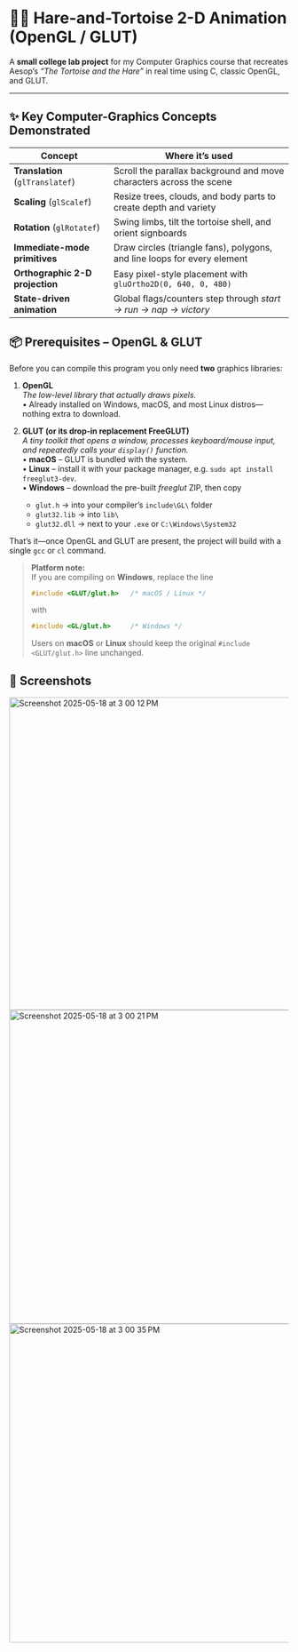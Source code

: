 # 🐢🐇 Hare-and-Tortoise 2-D Animation (OpenGL / GLUT)

A **small college lab project** for my Computer Graphics course that recreates Aesop’s *“The Tortoise and the Hare”* in real time using C, classic OpenGL, and GLUT.

---

## ✨  Key Computer-Graphics Concepts Demonstrated
| Concept | Where it’s used |
|---------|-----------------|
| **Translation** (`glTranslatef`) | Scroll the parallax background and move characters across the scene |
| **Scaling** (`glScalef`) | Resize trees, clouds, and body parts to create depth and variety |
| **Rotation** (`glRotatef`) | Swing limbs, tilt the tortoise shell, and orient signboards |
| **Immediate-mode primitives** | Draw circles (triangle fans), polygons, and line loops for every element |
| **Orthographic 2-D projection** | Easy pixel-style placement with `gluOrtho2D(0, 640, 0, 480)` |
| **State-driven animation** | Global flags/counters step through *start → run → nap → victory* |

## 📦 Prerequisites – OpenGL & GLUT

Before you can compile this program you only need **two** graphics libraries:

1. **OpenGL**  
   *The low-level library that actually draws pixels.*  
   • Already installed on Windows, macOS, and most Linux distros—nothing extra to download.

2. **GLUT (or its drop-in replacement FreeGLUT)**  
   *A tiny toolkit that opens a window, processes keyboard/mouse input, and repeatedly calls your `display()` function.*  
   • **macOS** – GLUT is bundled with the system.  
   • **Linux** – install it with your package manager, e.g. `sudo apt install freeglut3-dev`.  
   • **Windows** – download the pre-built *freeglut* ZIP, then copy  
     - `glut.h` → into your compiler’s `include\GL\` folder  
     - `glut32.lib` → into `lib\`  
     - `glut32.dll` → next to your `.exe` or `C:\Windows\System32`

That’s it—once OpenGL and GLUT are present, the project will build with a single `gcc` or `cl` command.

> **Platform note:**  
> If you are compiling on **Windows**, replace the line  
> ```c
> #include <GLUT/glut.h>   /* macOS / Linux */
> ```  
> with  
> ```c
> #include <GL/glut.h>     /* Windows */
> ```  
> Users on **macOS** or **Linux** should keep the original `#include <GLUT/glut.h>` line unchanged.

## 📸 Screenshots
<img width="563" alt="Screenshot 2025-05-18 at 3 00 12 PM" src="https://github.com/user-attachments/assets/be2a0eeb-f64b-4575-82bc-3bf325000827" />

<img width="565" alt="Screenshot 2025-05-18 at 3 00 21 PM" src="https://github.com/user-attachments/assets/3f83ebb6-7834-4154-9df1-a2ea62a96e0a" />

<img width="574" alt="Screenshot 2025-05-18 at 3 00 35 PM" src="https://github.com/user-attachments/assets/9ebedc9b-b6b8-47e8-acb4-954c0f056026" />

